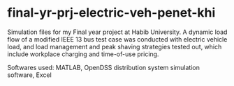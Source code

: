 # final-yr-prj-electric-veh-penet-khi
Simulation files for my Final year project at Habib University. A dynamic load flow of a modified IEEE 13 bus test case was conducted with electric vehicle load, and load management and peak shaving strategies tested out, which include workplace charging and time-of-use pricing. 

Softwares used: MATLAB, OpenDSS distribution system simulation software, Excel
